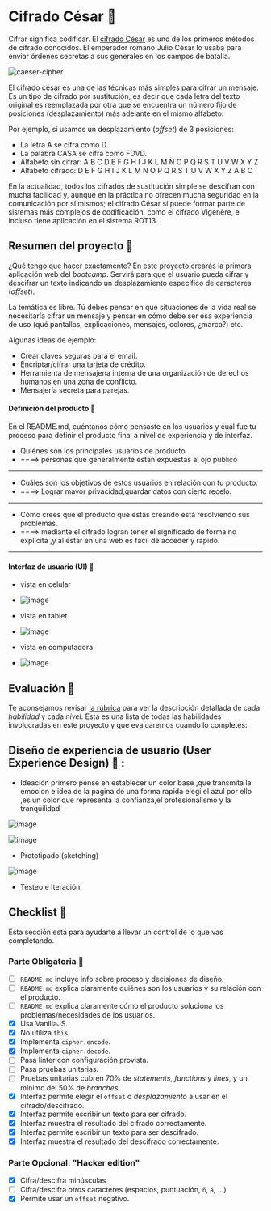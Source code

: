 # Cifrado César :penguin:

Cifrar significa codificar. El [cifrado César](https://en.wikipedia.org/wiki/Caesar_cipher) es uno de los primeros métodos de cifrado conocidos. El emperador romano Julio César lo usaba para enviar órdenes secretas a sus generales en los campos de batalla.

![caeser-cipher](https://upload.wikimedia.org/wikipedia/commons/thumb/2/2b/Caesar3.svg/2000px-Caesar3.svg.png)

El cifrado césar es una de las técnicas más simples para cifrar un mensaje. Es un tipo de cifrado por sustitución, es decir que cada letra del texto original es reemplazada por otra que se encuentra un número fijo de posiciones (desplazamiento) más adelante en el mismo alfabeto.

Por ejemplo, si usamos un desplazamiento (_offset_) de 3 posiciones:

- La letra A se cifra como D.
- La palabra CASA se cifra como FDVD.
- Alfabeto sin cifrar: A B C D E F G H I J K L M N O P Q R S T U V W X Y Z
- Alfabeto cifrado: D E F G H I J K L M N O P Q R S T U V W X Y Z A B C

En la actualidad, todos los cifrados de sustitución simple se descifran con mucha facilidad y, aunque en la práctica no ofrecen mucha seguridad en la comunicación por sí mismos; el cifrado César sí puede formar parte de sistemas más complejos de codificación, como el cifrado Vigenère, e incluso tiene aplicación en el sistema ROT13.

## Resumen del proyecto :penguin:

¿Qué tengo que hacer exactamente? En este proyecto crearás la primera aplicación web del _bootcamp_. Servirá para que el usuario pueda cifrar y descifrar un texto indicando un desplazamiento específico de caracteres (_offset_).

La temática es libre. Tú debes pensar en qué situaciones de la vida real se necesitaría cifrar un mensaje y pensar en cómo debe ser esa experiencia de uso (qué pantallas, explicaciones, mensajes, colores, ¿marca?) etc. 

Algunas ideas de ejemplo:

- Crear claves seguras para el email.
- Encriptar/cifrar una tarjeta de crédito.
- Herramienta de mensajería interna de una organización de derechos humanos en una zona de conflicto.
- Mensajería secreta para parejas.



#### Definición del producto :penguin:

En el README.md, cuéntanos cómo pensaste en los usuarios y cuál fue tu proceso para definir el producto final a nivel de experiencia y de interfaz.

- Quiénes son los principales usuarios de producto.
- ====>  personas que generalmente estan expuestas al ojo publico

--------------------------------------------------------

- Cuáles son los objetivos de estos usuarios en relación con tu producto.
-  ====> Lograr mayor privacidad,guardar datos con cierto recelo.

----------------------------------------------------------------------------------------------

- Cómo crees que el producto que estás creando está resolviendo sus problemas.
- ====>  mediante el cifrado logran tener el significado de forma no explicita ,y al estar en una web es facil de acceder y rapido.

-----------------------------------------------------------------------------------------------------


#### Interfaz de usuario (UI) :penguin:
- vista en celular
- ![image](https://user-images.githubusercontent.com/39390011/53353802-7c972780-38f3-11e9-98ce-1e503f6228af.png)

- vista en tablet

- ![image](https://user-images.githubusercontent.com/39390011/53353729-5c676880-38f3-11e9-8e07-65162c02d654.png)

- vista en computadora
- ![image](https://user-images.githubusercontent.com/39390011/53353682-4659a800-38f3-11e9-83f9-255e6b8c7617.png)




## Evaluación :penguin:

Te aconsejamos revisar [la rúbrica](https://docs.google.com/spreadsheets/u/1/d/e/2PACX-1vRktPN4ilZtkRN5tUb3DVhgeihwlzk63_-JI3moA-bXpKDbHDioAK2H3qbrwWNb0Ql4wX22Tgv7-PDv/pubhtml)
para ver la descripción detallada de cada _habilidad_ y cada _nivel_. Esta es una lista de todas las habilidades involucradas en este proyecto y que evaluaremos cuando lo  completes:

## Diseño de experiencia de usuario (User Experience Design) :penguin: :

- Ideación
primero pense en establecer un color base ,que transmita la emocion e idea de la pagina de una forma rapida
elegi el azul por ello ,es un color que representa la confianza,el profesionalismo y la tranquilidad

![image](https://user-images.githubusercontent.com/39390011/53352810-7d2ebe80-38f1-11e9-9c87-33796fc1fe2d.png)

![image](http://reader.digitalbooks.pro/content/preview/books/45900/book/OEBPS/Images/lm05.jpg)

- Prototipado (sketching)

![image](https://user-images.githubusercontent.com/39390011/53355442-085e8300-38f7-11e9-9d14-90cb5d2ec0ba.png)

- Testeo e Iteración


## Checklist :penguin:

Esta sección está  para ayudarte a llevar un control de lo que vas completando.

### Parte Obligatoria :penguin: 
* [ ] `README.md` incluye info sobre proceso y decisiones de diseño.
* [ ] `README.md` explica claramente quiénes son los usuarios y su relación con el producto.
* [ ] `README.md` explica claramente cómo el producto soluciona los problemas/necesidades de los usuarios.
* [X] Usa VanillaJS.
* [X] No utiliza `this`.
* [X] Implementa `cipher.encode`.
* [X] Implementa `cipher.decode`.
* [ ] Pasa linter con configuración provista.
* [ ] Pasa pruebas unitarias.
* [ ] Pruebas unitarias cubren 70% de _statements_, _functions_ y _lines_, y un
  mínimo del 50% de _branches_.
* [X] Interfaz permite elegir el `offset` o _desplazamiento_ a usar en el
  cifrado/descifrado.
* [X] Interfaz permite escribir un texto para ser cifrado.
* [X] Interfaz muestra el resultado del cifrado correctamente.
* [X] Interfaz permite escribir un texto para ser descifrado.
* [X] Interfaz muestra el resultado del descifrado correctamente.

### Parte Opcional: "Hacker edition"

* [X] Cifra/descifra minúsculas
* [ ] Cifra/descifra _otros_ caracteres (espacios, puntuación, `ñ`, `á`, ...)
* [X] Permite usar un `offset` negativo.
